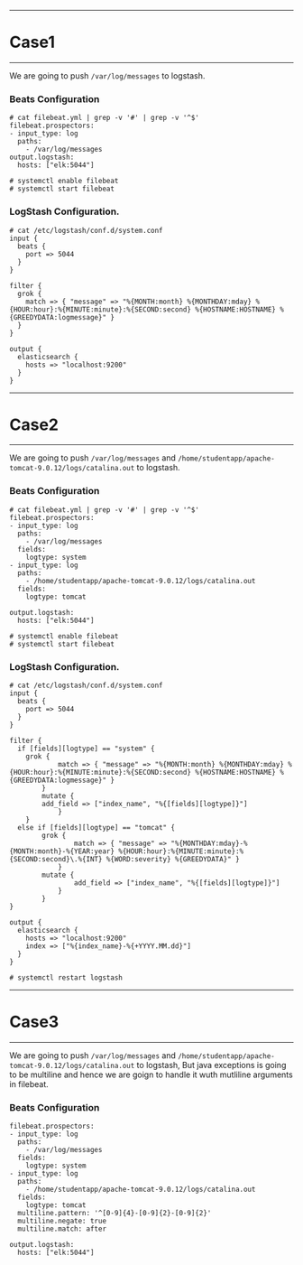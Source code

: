 ---------------------------------------------------------------------------------------------------------------------
# Case1
---------------------------------------------------------------------------------------------------------------------

We are going to push `/var/log/messages` to logstash.

### Beats Configuration

```
# cat filebeat.yml | grep -v '#' | grep -v '^$'
filebeat.prospectors:
- input_type: log
  paths:
    - /var/log/messages
output.logstash:
  hosts: ["elk:5044"]

# systemctl enable filebeat
# systemctl start filebeat
```

### LogStash Configuration.

```
# cat /etc/logstash/conf.d/system.conf
input {
  beats {
    port => 5044
  }
}

filter {
  grok {
    match => { "message" => "%{MONTH:month} %{MONTHDAY:mday} %{HOUR:hour}:%{MINUTE:minute}:%{SECOND:second} %{HOSTNAME:HOSTNAME} %{GREEDYDATA:logmessage}" }
  }
}

output {
  elasticsearch {
    hosts => "localhost:9200"
  }
}

```


---------------------------------------------------------------------------------------------------------------------
# Case2
---------------------------------------------------------------------------------------------------------------------

We are going to push `/var/log/messages` and `/home/studentapp/apache-tomcat-9.0.12/logs/catalina.out` to logstash.

### Beats Configuration

```
# cat filebeat.yml | grep -v '#' | grep -v '^$'
filebeat.prospectors:
- input_type: log
  paths:
    - /var/log/messages
  fields:
    logtype: system
- input_type: log
  paths:
    - /home/studentapp/apache-tomcat-9.0.12/logs/catalina.out 
  fields:
    logtype: tomcat
  
output.logstash:
  hosts: ["elk:5044"]

# systemctl enable filebeat
# systemctl start filebeat
```

### LogStash Configuration.

```
# cat /etc/logstash/conf.d/system.conf
input {
  beats {
    port => 5044
  }
}

filter {
  if [fields][logtype] == "system" {
  	grok {
    		match => { "message" => "%{MONTH:month} %{MONTHDAY:mday} %{HOUR:hour}:%{MINUTE:minute}:%{SECOND:second} %{HOSTNAME:HOSTNAME} %{GREEDYDATA:logmessage}" }
  	    }
        mutate {
		add_field => ["index_name", "%{[fields][logtype]}"]
            }
	}	
  else if [fields][logtype] == "tomcat" {
        grok {
                match => { "message" => "%{MONTHDAY:mday}-%{MONTH:month}-%{YEAR:year} %{HOUR:hour}:%{MINUTE:minute}:%{SECOND:second}\.%{INT} %{WORD:severity} %{GREEDYDATA}" }
            }   
        mutate {
                add_field => ["index_name", "%{[fields][logtype]}"]
            }
        }
}

output {
  elasticsearch {
    hosts => "localhost:9200"
    index => ["%{index_name}-%{+YYYY.MM.dd}"]
  }
}

# systemctl restart logstash
```


---------------------------------------------------------------------------------------------------------------------
# Case3
---------------------------------------------------------------------------------------------------------------------

We are going to push `/var/log/messages` and `/home/studentapp/apache-tomcat-9.0.12/logs/catalina.out` to logstash, But java exceptions is going to be multiline and hence we are goign to handle it wuth mutliline arguments in filebeat.

### Beats Configuration

```
filebeat.prospectors:
- input_type: log
  paths:
    - /var/log/messages
  fields:
    logtype: system
- input_type: log
  paths:
    - /home/studentapp/apache-tomcat-9.0.12/logs/catalina.out 
  fields:
    logtype: tomcat
  multiline.pattern: '^[0-9]{4}-[0-9]{2}-[0-9]{2}'
  multiline.negate: true
  multiline.match: after
  
output.logstash:
  hosts: ["elk:5044"]
```
